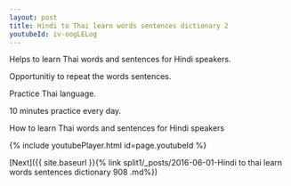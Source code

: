 ```yaml
---
layout: post
title: Hindi to Thai learn words sentences dictionary 2 
youtubeId: iv-oogLELog
---
```

 
 
Helps to learn Thai words and sentences for Hindi speakers.

Opportunitiy to repeat the words sentences. 

Practice Thai language. 
 
10 minutes practice every day. 
 
How to learn Thai words and sentences for Hindi speakers 
 
{% include youtubePlayer.html id=page.youtubeId %}
 
 
[Next]({{ site.baseurl }}{% link  split1/_posts/2016-06-01-Hindi to thai learn words sentences dictionary 908 .md%})
 
